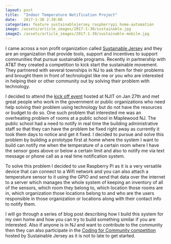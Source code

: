 ```yaml
---
layout: post
title:  "Indoor Temperature Notification Project"
date:   2017-1-30 2:39:00
categories: feature sustainablejersey raspberrypi home-automation
image: /assets/article_images/2017-1-30/sustainable.jpg
image2: /assets/article_images/2017-1-30/sustainable-mobile.jpg
---
```


I came across a non profit organization called [Sustainable Jersey](http://www.sustainablejersey.com/) and they are an organization that provide tools, support and incentives to support communities that pursue sustainable programs. Recently in partnership with AT&T they created a competition to kick start the sustainable movement. They partnered with several townships in NJ to ask them for their problems and brought them in front of technologist like me or you who are interested in helping their or other community out by solving their problem with technology.

I decided to attend the [kick off event](http://cfc.sustainablejersey.com/) hosted at NJIT on Jan 27th and met great people who work in the government or public organizations who need help solving their problem using technology but do not have the resources or budget to do so. One such problem that interested me was an overheating problem of rooms at a public school in Maplewood NJ. The public school had a need to notify in real time the building administrative staff so that they can have the problem be fixed right away as currently it took them days to notice and get it fixed. I decided to pursue and solve this problem by building a prototype first at home where the system I want to build can notify me when the temperature of a certain room where I have the sensor goes above or below a certain limit and also to notify me via text message or phone call as a real time notification system.

To solve this problem I decided to use Raspberry Pi as it is a very versatile device that can connect to a Wifi network and you can also attach a temperature sensor to it using the GPIO and send that data over the internet to a server which manages the whole system of keeping an inventory of all of the sensors, which room they belong to, which location those rooms are in, which organization those locations belong to and who are the users responsible in those organization or locations along with their contact info to notify them.

I will go through a series of blog post describing how I build this system for my own home and how you can try to build something similar if you are interested. Also if anyone is in NJ and want to contribute to the community then they can also participate in the [Coding for Community competition](http://cfc.sustainablejersey.com/) hosted by Sustainable Jersey as it is not to late to get started.
